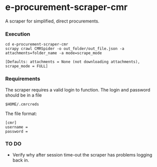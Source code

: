 # e-procurement-scraper-cmr

A scraper for simplified, direct procurements. 

### Execution

	cd e-procurement-scraper-cmr
	scrapy crawl CMRSpider -o out_folder/out_file.json -a attachments=folder_name -a mode=scrape_mode
	
	[Defaults: attachments = None (not downloading attachments), scrape_mode = FULL]

### Requirements

The scraper requires a valid login to function.
The login and password should be in a file

	$HOME/.cmrcreds

The file format:

	[cmr]
	username = 
	password = 

### TO DO

* Verify why after session time-out the scraper has problems logging back in.

